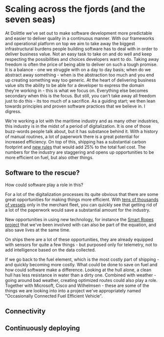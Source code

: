 # Scaling across the fjords (and the seven seas)

At Dolittle we've set out to make software development more predictable and easier to deliver quality in a continuous manner.
With our frameworks and operational platform on top we aim to take away the biggest infrastructural burdens people building
software has to deal with in order to deliver business value. Not an easy task to take on and do well and keep respecting the
possibilities and choices developers want to do. Taking away freedom is often the price of being able to deliver on such a tough
promise. It is a balance - one we struggle with on a day to day basis; when do we abstract away something - when is the
abstraction too much and you end up creating something way too generic. At the heart of delivering business value sits the
ability to be able for a developer to express the domain they're working in - this is what we focus on. Everything else becomes
secondary when this is the focus. But still, you can't take away all freedom just to do this - its too much of a sacrifice.
As a guiding start; we then lean towards principles and proven software practices that we believe in. I digress.

We're working a lot with the maritime industry and as many other industries, this industry is in the midst of a period of
digitalization. It is one of those buzz-words people talk about, but it has substance behind it. With a history of manual
routines, a lot of paperwork there is a great potential for increased efficiency. On top of this, shipping has a substantial
carbon footprint and [new rules](http://gcaptain.com/shippings-2020-low-sulphur-fuel-rules-explained/) that would add 25% to the
total fuel cost. The numbers for the industry are staggering and opens up opportunities to be more efficient on fuel, but also
other things.

## Software to the rescue?

How could software play a role in this?

For a lot of the digitalization processes its quite obvious that there are some great opportunities for making things more
efficient. With [tens of thousands of vessels](https://www.statista.com/statistics/264024/number-of-merchant-ships-worldwide-by-type/) only in the merchant fleet, you can
quickly see that getting rid of a lot of the paperwork would save a substantial amount for the industry.

New opportunities in using new technology, for instance the [Smart Ropes project](https://www.youtube.com/watch?v=dDQ5PjDRk50) that we've been involved with can also be part of the equation, and also save lives at the same time.

On ships there are a lot of these opportunities, they are already equipped with sensors for quite a few things - but
purposed only for telemetry, not to add intelligence based on the data collected.

If we go back to the fuel element, which is the most costly part of shipping - and quickly becoming more costly. What could
be done to save on fuel and how could software make a difference. Looking at the hull alone, a clean hull has less resistance
in water than a dirty one. Combined with weather - going around bad weather, creating optimized routes could also play a role.
Together with Microsoft, Cisco and Wilhelmsen - these are some of the things we are looking into into a project we've
appropriately named "Occasionally Connected Fuel Efficient Vehicle".

## Connectivity

## Continuously deploying


